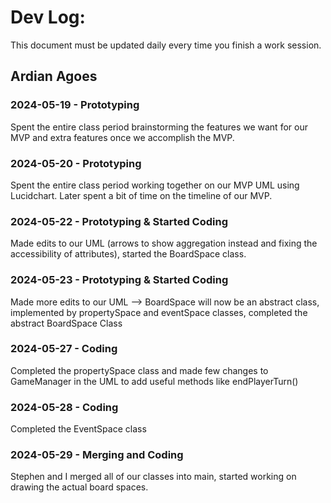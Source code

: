 # Dev Log:

This document must be updated daily every time you finish a work session.

## Ardian Agoes 

### 2024-05-19 - Prototyping
Spent the entire class period brainstorming the features we want for our MVP and extra features once we accomplish the MVP. 

### 2024-05-20 - Prototyping
Spent the entire class period working together on our MVP UML using Lucidchart. Later spent a bit of time on the timeline of our MVP. 

### 2024-05-22 - Prototyping & Started Coding
Made edits to our UML (arrows to show aggregation instead and fixing the accessibility of attributes), started the BoardSpace class.

### 2024-05-23 - Prototyping & Started Coding
Made more edits to our UML --> BoardSpace will now be an abstract class, implemented by propertySpace and eventSpace classes, completed the abstract BoardSpace Class

### 2024-05-27 - Coding
Completed the propertySpace class and made few changes to GameManager in the UML to add useful methods like endPlayerTurn()

### 2024-05-28 - Coding
Completed the EventSpace class 

### 2024-05-29 - Merging and Coding
Stephen and I merged all of our classes into main, started working on drawing the actual board spaces.

